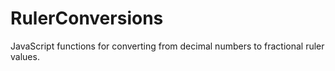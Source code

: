 RulerConversions
================

JavaScript functions for converting from decimal numbers to fractional ruler values.